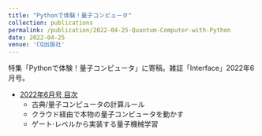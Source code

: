 ```yaml
---
title: "Pythonで体験！量子コンピュータ"
collection: publications
permalink: /publication/2022-04-25-Quantum-Computer-with-Python
date: 2022-04-25
venue: 'CQ出版社'
---
```

特集「Pythonで体験！量子コンピュータ」に寄稿。雑誌「Interface」2022年6月号。
 * [2022年6月号 目次](https://interface.cqpub.co.jp/magazine/202206/)
   * 古典/量子コンピュータの計算ルール
   * クラウド経由で本物の量子コンピュータを動かす
   * ゲート·レベルから実装する量子機械学習